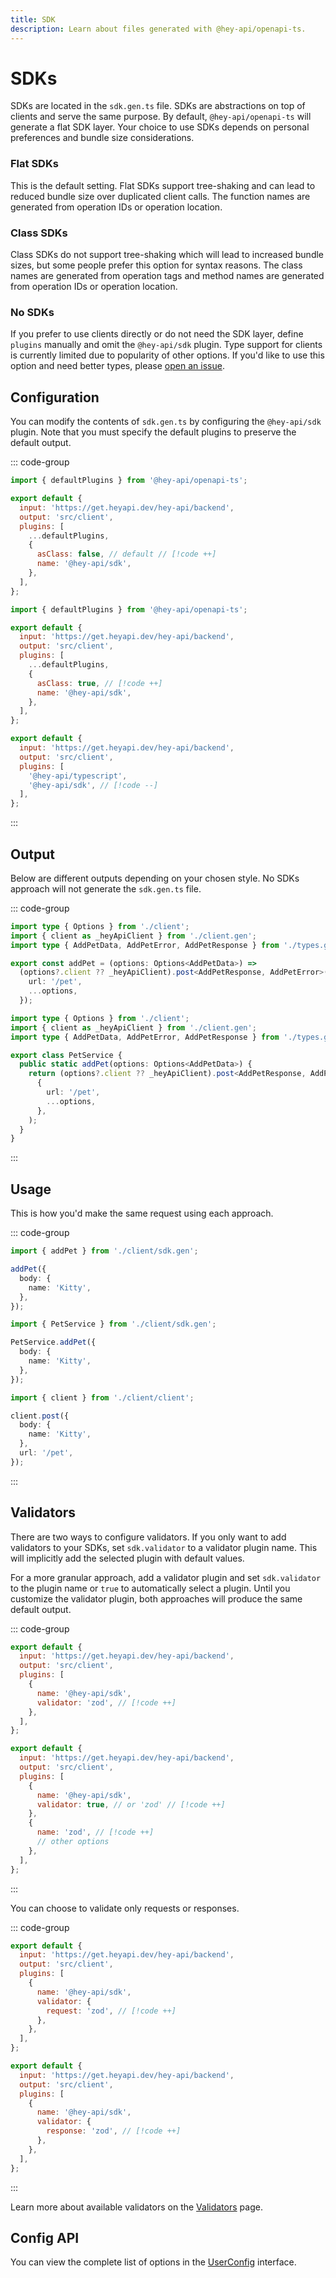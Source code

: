 ```yaml
---
title: SDK
description: Learn about files generated with @hey-api/openapi-ts.
---
```


# SDKs

SDKs are located in the `sdk.gen.ts` file. SDKs are abstractions on top of clients and serve the same purpose. By default, `@hey-api/openapi-ts` will generate a flat SDK layer. Your choice to use SDKs depends on personal preferences and bundle size considerations.

### Flat SDKs

This is the default setting. Flat SDKs support tree-shaking and can lead to reduced bundle size over duplicated client calls. The function names are generated from operation IDs or operation location.

### Class SDKs

Class SDKs do not support tree-shaking which will lead to increased bundle sizes, but some people prefer this option for syntax reasons. The class names are generated from operation tags and method names are generated from operation IDs or operation location.

### No SDKs

If you prefer to use clients directly or do not need the SDK layer, define `plugins` manually and omit the `@hey-api/sdk` plugin. Type support for clients is currently limited due to popularity of other options. If you'd like to use this option and need better types, please [open an issue](https://github.com/hey-api/openapi-ts/issues).

## Configuration

You can modify the contents of `sdk.gen.ts` by configuring the `@hey-api/sdk` plugin. Note that you must specify the default plugins to preserve the default output.

::: code-group

```js [flat]
import { defaultPlugins } from '@hey-api/openapi-ts';

export default {
  input: 'https://get.heyapi.dev/hey-api/backend',
  output: 'src/client',
  plugins: [
    ...defaultPlugins,
    {
      asClass: false, // default // [!code ++]
      name: '@hey-api/sdk',
    },
  ],
};
```

```js [class]
import { defaultPlugins } from '@hey-api/openapi-ts';

export default {
  input: 'https://get.heyapi.dev/hey-api/backend',
  output: 'src/client',
  plugins: [
    ...defaultPlugins,
    {
      asClass: true, // [!code ++]
      name: '@hey-api/sdk',
    },
  ],
};
```

```js [none]
export default {
  input: 'https://get.heyapi.dev/hey-api/backend',
  output: 'src/client',
  plugins: [
    '@hey-api/typescript',
    '@hey-api/sdk', // [!code --]
  ],
};
```

:::

## Output

Below are different outputs depending on your chosen style. No SDKs approach will not generate the `sdk.gen.ts` file.

::: code-group

```ts [flat]
import type { Options } from './client';
import { client as _heyApiClient } from './client.gen';
import type { AddPetData, AddPetError, AddPetResponse } from './types.gen';

export const addPet = (options: Options<AddPetData>) =>
  (options?.client ?? _heyApiClient).post<AddPetResponse, AddPetError>({
    url: '/pet',
    ...options,
  });
```

```ts [class]
import type { Options } from './client';
import { client as _heyApiClient } from './client.gen';
import type { AddPetData, AddPetError, AddPetResponse } from './types.gen';

export class PetService {
  public static addPet(options: Options<AddPetData>) {
    return (options?.client ?? _heyApiClient).post<AddPetResponse, AddPetError>(
      {
        url: '/pet',
        ...options,
      },
    );
  }
}
```

:::

## Usage

This is how you'd make the same request using each approach.

::: code-group

```ts [flat]
import { addPet } from './client/sdk.gen';

addPet({
  body: {
    name: 'Kitty',
  },
});
```

```ts [class]
import { PetService } from './client/sdk.gen';

PetService.addPet({
  body: {
    name: 'Kitty',
  },
});
```

```ts [none]
import { client } from './client/client';

client.post({
  body: {
    name: 'Kitty',
  },
  url: '/pet',
});
```

:::

## Validators

There are two ways to configure validators. If you only want to add validators to your SDKs, set `sdk.validator` to a validator plugin name. This will implicitly add the selected plugin with default values.

For a more granular approach, add a validator plugin and set `sdk.validator` to the plugin name or `true` to automatically select a plugin. Until you customize the validator plugin, both approaches will produce the same default output.

::: code-group

```js [sdk]
export default {
  input: 'https://get.heyapi.dev/hey-api/backend',
  output: 'src/client',
  plugins: [
    {
      name: '@hey-api/sdk',
      validator: 'zod', // [!code ++]
    },
  ],
};
```

```js [validator]
export default {
  input: 'https://get.heyapi.dev/hey-api/backend',
  output: 'src/client',
  plugins: [
    {
      name: '@hey-api/sdk',
      validator: true, // or 'zod' // [!code ++]
    },
    {
      name: 'zod', // [!code ++]
      // other options
    },
  ],
};
```

:::

You can choose to validate only requests or responses.

::: code-group

```js [requests]
export default {
  input: 'https://get.heyapi.dev/hey-api/backend',
  output: 'src/client',
  plugins: [
    {
      name: '@hey-api/sdk',
      validator: {
        request: 'zod', // [!code ++]
      },
    },
  ],
};
```

```js [responses]
export default {
  input: 'https://get.heyapi.dev/hey-api/backend',
  output: 'src/client',
  plugins: [
    {
      name: '@hey-api/sdk',
      validator: {
        response: 'zod', // [!code ++]
      },
    },
  ],
};
```

:::

Learn more about available validators on the [Validators](/openapi-ts/validators) page.

## Config API

You can view the complete list of options in the [UserConfig](https://github.com/hey-api/openapi-ts/blob/main/packages/openapi-ts/src/plugins/@hey-api/sdk/types.d.ts) interface.

<!--@include: ../../examples.md-->
<!--@include: ../../sponsors.md-->
